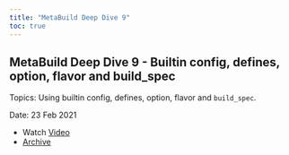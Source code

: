 ```yaml
---
title: "MetaBuild Deep Dive 9"
toc: true
---
```


## MetaBuild Deep Dive 9 - Builtin config, defines, option, flavor and build_spec

Topics: Using builtin config, defines, option, flavor and `build_spec`.

Date: 23 Feb 2021 

* Watch [Video](https://bluejeans.com/s/clsW1H2uMFn/)
* [Archive](https://artifactory.corp.adobe.com/artifactory/generic-metabuild-files-dev/documentation/learning/11_MetaBuild_Deep_Dive_09_02-23-2021/Ch1_Full_2021-02-23T08_02.mp4)
